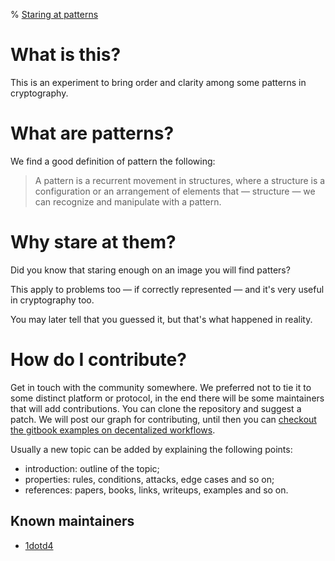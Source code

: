 % <a href="/">Staring at patterns</a>

# What is this?

This is an experiment to bring order and clarity among some patterns in cryptography.

# What are patterns?

We find a good definition of pattern the following:

> A pattern is a recurrent movement in structures, where a structure is a configuration or an arrangement of elements that — structure — we can recognize and manipulate with a pattern.

# Why stare at them?

Did you know that staring enough on an image you will find patters?

This apply to problems too — if correctly represented — and it's very useful in cryptography too.

You may later tell that you guessed it, but that's what happened in reality.

# How do I contribute?

Get in touch with the community somewhere. We preferred not to tie it to some distinct platform or protocol, in the end there will be some maintainers that will add contributions. You can clone the repository and suggest a patch. We will post our graph for contributing, until then you can [checkout the gitbook examples on decentalized workflows](https://git-scm.com/book/en/v2/Distributed-Git-Distributed-Workflows).

Usually a new topic can be added by explaining the following points:

- introduction: outline of the topic;
- properties: rules, conditions, attacks, edge cases and so on;
- references: papers, books, links, writeups, examples and so on.

## Known maintainers

- [1dotd4](https://1dotd4.github.io/)

